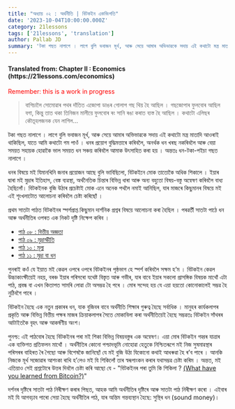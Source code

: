 ```yaml
---
title: "অধ্যায় ০২ : অৰ্থনীতি | বিটকইন একবিংশতি"
date: '2023-10-04T10:00:00.000Z'
category: 21lessons
tags: ['21lessons', 'translation']
author: Pallab JD
summary: 'টকা গছত নালাগে । লাগে বুলি ভবাজন মূৰ্খ, আৰু সেয়ে আমাৰ অভিভাৱকে সদায় এই কথাটো মন্ত্ৰ মাতাদি আওৰাই থাকিছিল, যাতে আমি কথাটো গম পাওঁ । ধনৰ প্ৰয়োগ বুদ্ধিমত্তাৰে কৰিবলৈ, অনৰ্থক ধন খৰছ নকৰিবলৈ আৰু বেয়া সময়ত সহায়ক হোৱাকৈ ভাল সময়ত ধন সঞ্চয় কৰিবলৈ আমাক উৎসাহিত কৰা হয় ।...'
---
```


<div style="textAlign:center">
    <h4> Translated from: Chapter II : Economics (https://21lessons.com/economics) </h4>
    <p style="color:red"> Remember: this is a work in progress </p>
</div>

> বাগিচালৈ সোমোৱাৰ পথৰ দাঁতিত এজোপা ডাঙৰ গোলাপ গছ থিয় হৈ আছিল ।
> গছজোপাৰ ফুলবোৰ আছিল বগা, কিন্তু তাত থকা তিনিজন মালীয়ে ফুলবোৰ ৰং সানি ৰঙা কৰাত ব্যস্ত হৈ আছিল ।
> কথাটো এলিছৰ কৌতূহলজনক যেন লাগিল...

টকা গছত নালাগে ।
লাগে বুলি ভবাজন মূৰ্খ, আৰু সেয়ে আমাৰ অভিভাৱকে সদায় এই কথাটো মন্ত্ৰ মাতাদি আওৰাই থাকিছিল, যাতে আমি কথাটো গম পাওঁ ।
ধনৰ প্ৰয়োগ বুদ্ধিমত্তাৰে কৰিবলৈ, অনৰ্থক ধন খৰছ নকৰিবলৈ আৰু বেয়া সময়ত সহায়ক হোৱাকৈ ভাল সময়ত ধন সঞ্চয় কৰিবলৈ আমাক উৎসাহিত কৰা হয় ।
অন্ততঃ ধন-টকা-পইচা গছত নালাগে ।

ধনৰ বিষয়ে মই যিমানখিনি জনাৰ প্ৰয়োজন আছে বুলি ভাবিছিলো, বিটকইনে মোক তাতোকৈ অধিক শিকালে ।
ইয়াৰ দ্বাৰা মই মুদ্ৰাৰ ইতিহাস, বেঙ্ক ব্যৱস্থা, অৰ্থনৈতিক চিন্তাৰ বিভিন্ন ধাৰা আৰু অন্য বহুতো বিষয়-বস্তু অন্বেষণ কৰিবলৈ বাধ্য হৈছিলোঁ।
বিটকইনক বুজি উঠাৰ প্ৰচেষ্টাই মোক এনে অনেক পথলৈ নমাই আনিছিল, যাৰ মাজৰে কিছুমানৰ বিষয়ে মই এই শৃংখলাটোত আলোচনা কৰিবলৈ চেষ্টা কৰিছোঁ ।

প্ৰথম সাতটা পাঠত বিটকইনৰ স্পৰ্শপ্ৰাপ্ত কিছুমান দাৰ্শনিক প্ৰশ্নৰ বিষয়ে আলোচনা কৰা হৈছিল ।
পৰৱৰ্তী সাতটা পাঠে ধন আৰু অৰ্থনীতিৰ ওপৰত এক নিকট দৃষ্টি নিক্ষেপ কৰিব ।

- [পাঠ ০৮ : বিত্তীয় অজ্ঞতা](/blog/21lessons/immutability-and-change)
- [পাঠ ০৯ : মুদ্ৰাস্ফীতি](/blog/21lessons/inflation)
- [পাঠ ১০ : মূল্য](/blog/21lessons/value)
- [পাঠ ১১ : মুদ্ৰা বা ধন](/blog/21lessons/money)

পুনৰাই কওঁ যে ইয়াত মই কেৱল ওপৰে ওপৰে বিটকইনৰ পৃষ্ঠভাগ হে স্পৰ্শ কৰিবলৈ সক্ষম হ’ম ।
বিটকইন কেৱল উচ্চাকাংক্ষীয়েই নহয়, বৰঞ্চ ইয়াৰ পৰিসৰো যথেষ্ট বিস্তৃত আৰু গভীৰ, যাৰ বাবে ইয়াৰ সকলো প্ৰাসঙ্গিক বিষয়ক মাথোঁ এটা পাঠ, প্ৰবন্ধ বা এখন কিতাপত সামৰি লোৱা টো অসম্ভৱ হৈ পৰে ।
মোৰ সন্দেহ হয় যে এয়া হয়তো কোনোকালেই সম্ভৱ হৈ নুঠিবগৈ পাৰে ।

বিটকইন হৈছে এক নতুন প্ৰকাৰৰ ধন, যাক বুজিবৰ বাবে অৰ্থনীতি শিক্ষাৰ গুৰুত্ব হৈছে সৰ্বাধিক ।
মানুহৰ কাৰ্যকলাপৰ প্ৰকৃতি আৰু বিভিন্ন বিত্তীয় পক্ষৰ মাজৰ ক্ৰিয়াকলাপৰ সৈতে মোকাবিলা কৰা অৰ্থনীতিয়েই হৈছে সম্ভৱতঃ বিটকইন সাঁথৰৰ আটাইতকৈ বৃহৎ আৰু আকৰ্ষণীয় অংশ।

পুনশ্চ: এই পাঠবোৰ হৈছে বিটকইনৰ পৰা মই শিকা বিভিন্ন বিষয়বস্তুৰ এক অন্বেষণ। এয়া মোৰ বিটকইন গহ্বৰ যাত্ৰাৰ এক ব্যক্তিগত প্ৰতিফলন মাথোঁ ।
অৰ্থনীতিৰ কোনো পশ্চাদভূমি নোহোৱা হেতুকে নিশ্চিতৰূপে মই নিজ সুষমাৱস্থাৰ পৰিসৰৰ বাহিৰত ৰৈ গৈছো আৰু বিশেষকৈ জানিছোঁ যে মই বুজি উঠা যিকোনো কথাই আধৰুৱা হৈ ৰ’ব পাৰে ।
আনকি নিজকে মূৰ্খ সজোৱাৰ আশংকা ৰাখি হ’লেও মই যি শিকিলোঁ তাৰ স্বৰূপাংকন কৰাৰ যথাসম্ভৱ চেষ্টা কৰিম ।
অন্তত, মই এতিয়াও সেই প্ৰশ্নটোৰে উত্তৰ দিবলৈ চেষ্টা কৰি আছো যে - "বিটকইনৰ পৰা তুমি কি শিকিলা ? [(What have you learned from Bitcoin?)](https://twitter.com/arjunblj/status/1050073234719293440)"

দৰ্শনৰ দৃষ্টিৰে সাতটা পাঠ নিৰীক্ষণ কৰাৰ পিছত, আহক আমি অৰ্থনীতিৰ দৃষ্টিৰে আৰু সাতটা পাঠ নিৰীক্ষণ কৰো ।
এইবাৰ মই যি আগবঢ়াব পাৰো সেয়া হৈছে অৰ্থনীতিৰ পাঠ, যাৰ অন্তিম গন্তব্যস্থান হৈছে: সুস্থিৰ ধন (sound money)।